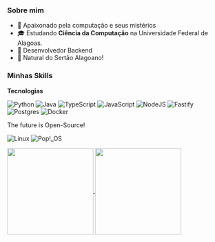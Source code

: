 <h3>Sobre mim</h3>

- 🤔 Apaixonado pela computação e seus mistérios
- 🎓 Estudando **Ciência da Computação** na Universidade Federal de Alagoas.
- 💼 Desenvolvedor Backend
- 🌵 Natural do Sertão Alagoano!

<h3>Minhas Skills</h3>

**Tecnologias**

![Python](https://img.shields.io/badge/python-3670A0?style=for-the-badge&logo=python&logoColor=ffdd54)
![Java](https://img.shields.io/badge/java-%23ED8B00.svg?style=for-the-badge&logo=openjdk&logoColor=white)
![TypeScript](https://img.shields.io/badge/typescript-%23007ACC.svg?style=for-the-badge&logo=typescript&logoColor=white)
![JavaScript](https://img.shields.io/badge/javascript-%23323330.svg?style=for-the-badge&logo=javascript&logoColor=%23F7DF1E)
![NodeJS](https://img.shields.io/badge/node.js-6DA55F?style=for-the-badge&logo=node.js&logoColor=white)
![Fastify](https://img.shields.io/badge/fastify-%23000000.svg?style=for-the-badge&logo=fastify&logoColor=white)
![Postgres](https://img.shields.io/badge/postgres-%23316192.svg?style=for-the-badge&logo=postgresql&logoColor=white)
![Docker](https://img.shields.io/badge/docker-%230db7ed.svg?style=for-the-badge&logo=docker&logoColor=white)

The future is Open-Source!  

![Linux](https://img.shields.io/badge/Linux-FCC624?style=for-the-badge&logo=linux&logoColor=black)
![Pop!\_OS](https://img.shields.io/badge/Pop!_OS-48B9C7?style=for-the-badge&logo=Pop!_OS&logoColor=white)


<a href="https://github.com/anuraghazra/github-readme-stats">
  <img height=200 align="center" src="https://github-readme-stats-seven-lime-72.vercel.app/api?username=Physis19&theme=github_dark&count_private:true" />
</a>
<a href="https://github.com/anuraghazra/convoychat">
  <img height=200 align="center" src="https://github-readme-stats-seven-lime-72.vercel.app/api/top-langs?username=Physis19&layout=compact&langs_count=8&card_width=320&theme=github_dark&hide=jupyter" />
</a>
